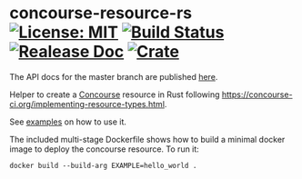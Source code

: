 # concourse-resource-rs [![License: MIT](https://img.shields.io/badge/License-Apache_2.0-yellow.svg)](https://opensource.org/licenses/Apache-2.0) [![Build Status](https://travis-ci.org/mockersf/concourse-resource-rs.svg?branch=master)](https://travis-ci.org/mockersf/concourse-resource-rs) [![Realease Doc](https://docs.rs/concourse-resource/badge.svg)](https://docs.rs/concourse-resource) [![Crate](https://img.shields.io/crates/v/concourse-resource.svg)](https://crates.io/crates/concourse-resource)

The API docs for the master branch are published [here](https://mockersf.github.io/concourse-resource-rs/).

Helper to create a [Concourse](https://concourse-ci.org) resource in Rust following https://concourse-ci.org/implementing-resource-types.html.

See [examples](https://github.com/mockersf/concourse-resource-rs/tree/master/examples) on how to use it.

The included multi-stage Dockerfile shows how to build a minimal docker image to deploy the concourse resource. To run it:
```
docker build --build-arg EXAMPLE=hello_world .
```

